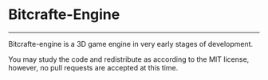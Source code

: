 
# Bitcrafte-Engine

------

Bitcrafte-engine is a 3D game engine in very early stages of development.

You may study the code and redistribute as according to the MIT license, however, no pull requests are accepted at this time.
